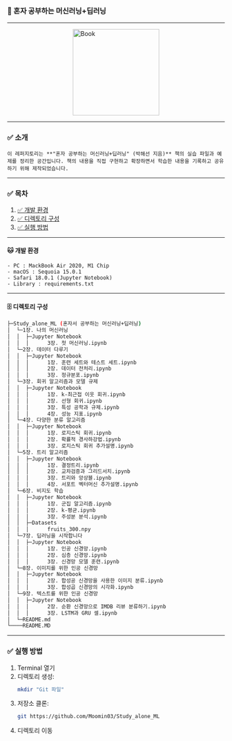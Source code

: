 ### 🔧 혼자 공부하는 머신러닝+딥러닝

---
<img src="https://image.yes24.com/goods/96024871/XL.jpg" alt="Book" style="width: 200px; display: block; margin-left: auto; margin-right: auto;">


---
### ✅ 소개
    이 레퍼지토리는 **"혼자 공부하는 머신러닝+딥러닝" (박해선 지음)** 책의 실습 파일과 예제를 정리한 공간입니다. 책의 내용을 직접 구현하고 확장하면서 학습한 내용을 기록하고 공유하기 위해 제작되었습니다.


---
### ✅ 목차
1. [✅ 개발 환경](#개발-환경)
2. [✅ 디렉토리 구성](#디렉토리-구성)
3. [✅ 실행 방법](#실행-방법)


---
<a name="개발-환경"></a>
#### 🐱 개발 환경
	- PC : MackBook Air 2020, M1 Chip
	- macOS : Sequoia 15.0.1
	- Safari 18.0.1 (Jupyter Notebook)
	- Library : requirements.txt


---
<a name="디렉토리-구성"></a>
#### 🗄️ 디렉토리 구성
```sh
├─Study_alone_ML (혼자서 공부하는 머신러닝+딥러닝)
│  └─1장. 나의 머신러닝
│  │  ├─Jupyter Notebook
│  │  │      3장. 첫 머신러닝.ipynb
│  └─2장. 데이터 다루기
│  │  ├─Jupyter Notebook
│  │  │      1장. 훈련 세트와 테스트 세트.ipynb
│  │  │      2장. 데이터 전처리.ipynb
│  │  │      3장. 정규분포.ipynb
│  └─3장. 회귀 알고리즘과 모델 규제
│  │  ├─Jupyter Notebook
│  │  │      1장. k-최근접 이웃 회귀.ipynb
│  │  │      2장. 선형 회귀.ipynb
│  │  │      3장. 특성 공학과 규제.ipynb
│  │  │      4장. 성능 지표.ipynb
│  └─4장. 다양한 분류 알고리즘
│  │  ├─Jupyter Notebook
│  │  │      1장. 로지스틱 회귀.ipynb
│  │  │      2장. 확률적 경사하강법.ipynb
│  │  │      3장. 로지스틱 회귀 추가설명.ipynb
│  └─5장. 트리 알고리즘
│  │  ├─Jupyter Notebook
│  │  │      1장. 결정트리.ipynb
│  │  │      2장. 교차검증과 그리드서치.ipynb
│  │  │      3장. 트리와 앙상블.ipynb
│  │  │      4장. 서포트 벡터머신 추가설명.ipynb
│  └─6장. 비지도 학습
│  │  ├─Jupyter Notebook
│  │  │      1장. 군집 알고리즘.ipynb
│  │  │      2장. k-평균.ipynb
│  │  │      3장. 주성분 분석.ipynb
│  │  ├─Datasets
│  │  │      fruits_300.npy
│  └─7장. 딥러닝을 시작합니다
│  │  ├─Jupyter Notebook
│  │  │      1장. 인공 신경망.ipynb
│  │  │      2장. 심층 신경망.ipynb
│  │  │      3장. 신경망 모델 훈련.ipynb
│  └─8장. 이미지를 위한 인공 신경망
│  │  ├─Jupyter Notebook
│  │  │      2장. 합성공 신경망을 사용한 이미지 분류.ipynb
│  │  │      3장. 합성곱 신경망의 시각화.ipynb
│  └─9장. 텍스트를 위한 인공 신경망
│  │  ├─Jupyter Notebook
│  │  │      2장. 순환 신경망으로 IMDB 리뷰 분류하기.ipynb
│  │  │      3장. LSTM과 GRU 셀.ipynb
│  └─README.md
└────README.MD
```

---
<a name="실행-방법"></a>
### ✅ 실행 방법
1. Terminal 열기
2. 디렉토리 생성:
    ```bash
    mkdir "Git 파일"
3. 저장소 클론:
    ```bash
    git https://github.com/Moomin03/Study_alone_ML
4. 디렉토리 이동

